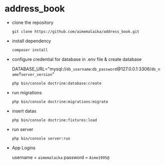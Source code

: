# address_book

- clone the repository

    `git clone https://github.com/aimemalaika/address_book.git`
  
- install dependency 

    `composer install`
 
- configure credential for database in .env file & create database

    DATABASE_URL="mysql://`db_username`:`db_password`@127.0.0.1:3306/`db_name`?`server_version`"

    `php bin/console doctrine:database:create`
 
- run migrations

    `php bin/console doctrine:migrations:migrate`
 
- insert datas

    `php bin/console doctrine:fixtures:load`
  
- run server

    `php bin/console server:run`

- App Logins

    username = `aimemalaika`
    password = `Aime1995@`

